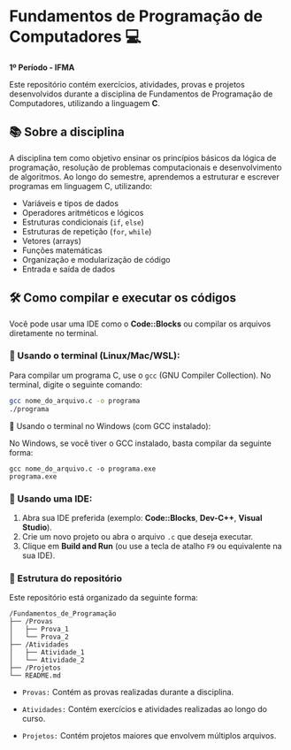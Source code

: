 # Fundamentos de Programação de Computadores 💻  
**1º Período - IFMA**

Este repositório contém exercícios, atividades, provas e projetos desenvolvidos durante a disciplina de Fundamentos de Programação de Computadores, utilizando a linguagem **C**.

## 📚 Sobre a disciplina

A disciplina tem como objetivo ensinar os princípios básicos da lógica de programação, resolução de problemas computacionais e desenvolvimento de algoritmos. Ao longo do semestre, aprendemos a estruturar e escrever programas em linguagem C, utilizando:

- Variáveis e tipos de dados
- Operadores aritméticos e lógicos
- Estruturas condicionais (`if`, `else`)
- Estruturas de repetição (`for`, `while`)
- Vetores (arrays)
- Funções matemáticas
- Organização e modularização de código
- Entrada e saída de dados

## 🛠️ Como compilar e executar os códigos

Você pode usar uma IDE como o **Code::Blocks** ou compilar os arquivos diretamente no terminal.

### 📌 Usando o terminal (Linux/Mac/WSL):
Para compilar um programa C, use o `gcc` (GNU Compiler Collection). No terminal, digite o seguinte comando:

```bash
gcc nome_do_arquivo.c -o programa
./programa
```
📌 Usando o terminal no Windows (com GCC instalado):

No Windows, se você tiver o GCC instalado, basta compilar da seguinte forma:
````
gcc nome_do_arquivo.c -o programa.exe
programa.exe
````
### 📌 Usando uma IDE:

1. Abra sua IDE preferida (exemplo: **Code::Blocks**, **Dev-C++**, **Visual Studio**).
2. Crie um novo projeto ou abra o arquivo `.c` que deseja executar.
3. Clique em **Build and Run** (ou use a tecla de atalho `F9` ou equivalente na sua IDE).

### 📁 Estrutura do repositório
Este repositório está organizado da seguinte forma:
```
/Fundamentos_de_Programação
├── /Provas
│   ├── Prova_1
│   └── Prova_2
├── /Atividades
│   ├── Atividade_1
│   └── Atividade_2
├── /Projetos
└── README.md
```

- `Provas:` Contém as provas realizadas durante a disciplina.

- `Atividades:` Contém exercícios e atividades realizadas ao longo do curso.

- `Projetos:` Contém projetos maiores que envolvem múltiplos arquivos.
